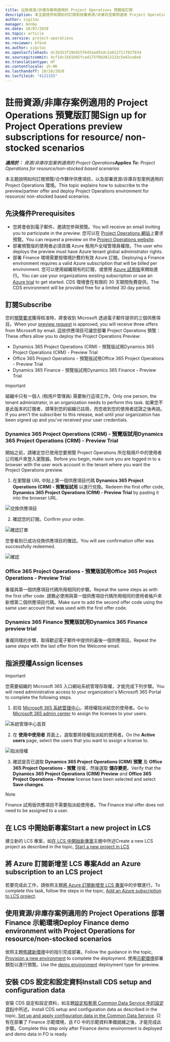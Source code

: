 ```yaml
---
title: 註冊資源/非庫存案例適用的 Project Operations 預覽版訂閱
description: 本主題提供有關如何訂閱和部署資源/非庫存型案例適用 Project Operations 的資訊。
author: sigitac
manager: Annbe
ms.date: 10/07/2020
ms.topic: article
ms.service: project-operations
ms.reviewer: kfend
ms.author: sigitac
ms.openlocfilehash: dc3b353f19b915f645aed91dc2a8127117027034
ms.sourcegitcommit: 4cf1dc1561b92fca4175f0b3813133c5e63ce8e6
ms.translationtype: HT
ms.contentlocale: zh-HK
ms.lasthandoff: 10/28/2020
ms.locfileid: "4121155"
---
```

# <a name="sign-up-for-project-operations-preview-subscriptions-for-resource-non-stocked-scenarios"></a><span data-ttu-id="ef433-103">註冊資源/非庫存案例適用的 Project Operations 預覽版訂閱</span><span class="sxs-lookup"><span data-stu-id="ef433-103">Sign up for Project Operations preview subscriptions for resource/ non-stocked scenarios</span></span>

<span data-ttu-id="ef433-104">_**適用於：** 資源/非庫存型案例適用的 Project Operations_</span><span class="sxs-lookup"><span data-stu-id="ef433-104">_**Applies To:** Project Operations for resource/non-stocked based scenarios_</span></span>

<span data-ttu-id="ef433-105">本主題說明如何訂閱預覽/合作夥伴供應項目，以及部署資源/非庫存型案例適用的 Project Operations 環境。</span><span class="sxs-lookup"><span data-stu-id="ef433-105">This topic explains how to subscribe to the preview/partner offer and deploy Project Operations environment for resource/ non-stocked based scenarios.</span></span>

## <a name="prerequisites"></a><span data-ttu-id="ef433-106">先決條件</span><span class="sxs-lookup"><span data-stu-id="ef433-106">Prerequisites</span></span>

- <span data-ttu-id="ef433-107">您將會收到電子郵件，邀請您參與預覽。</span><span class="sxs-lookup"><span data-stu-id="ef433-107">You will receive an email inviting you to participate in the preview.</span></span> <span data-ttu-id="ef433-108">您可以在 [Project Operations 網站](https://dynamics.microsoft.com/en-us/project-operations/overview/)上要求預覽。</span><span class="sxs-lookup"><span data-stu-id="ef433-108">You can request a preview on the [Project Operations website](https://dynamics.microsoft.com/en-us/project-operations/overview/).</span></span>
- <span data-ttu-id="ef433-109">部署預覽版的使用者必須具備 Azure 租用戶全域管理員權限。</span><span class="sxs-lookup"><span data-stu-id="ef433-109">The user who deploys the preview must have Azure tenant global administrator rights.</span></span>
- <span data-ttu-id="ef433-110">部署 Finance 環境需要按環境計費的有效 Azure 訂閱。</span><span class="sxs-lookup"><span data-stu-id="ef433-110">Deploying a Finance environment requires a valid Azure subscription that will be billed per environment.</span></span> <span data-ttu-id="ef433-111">您可以使用組織現有的訂閱，或使用 [Azure 試用版](https://azure.microsoft.com/en-us/free/)來開始進行。</span><span class="sxs-lookup"><span data-stu-id="ef433-111">You can use your organizations existing subscription or use an [Azure trial](https://azure.microsoft.com/en-us/free/) to get started.</span></span> <span data-ttu-id="ef433-112">CDS 環境會在有限的 30 天期間免費提供。</span><span class="sxs-lookup"><span data-stu-id="ef433-112">The CDS environment will be provided free for a limited 30 day period.</span></span>

## <a name="subscribe"></a><span data-ttu-id="ef433-113">訂閱</span><span class="sxs-lookup"><span data-stu-id="ef433-113">Subscribe</span></span>

<span data-ttu-id="ef433-114">您的[預覽要求](https://forms.office.com/FormsPro/Pages/ResponsePage.aspx?id=v4j5cvGGr0GRqy180BHbR56j8lZs0FdAvwT75_WNFyxUMkRDV1NYQU5TNjE2VjhKOVBUNVg2R0s1NC4u)獲得核准時，將會收到 Microsoft 透過電子郵件提供的三個供應項目。</span><span class="sxs-lookup"><span data-stu-id="ef433-114">When your [preview request](https://forms.office.com/FormsPro/Pages/ResponsePage.aspx?id=v4j5cvGGr0GRqy180BHbR56j8lZs0FdAvwT75_WNFyxUMkRDV1NYQU5TNjE2VjhKOVBUNVg2R0s1NC4u) is approved, you will receive three offers from Microsoft by email.</span></span> <span data-ttu-id="ef433-115">這些供應項目可讓您部署 Project Operations 預覽：</span><span class="sxs-lookup"><span data-stu-id="ef433-115">These offers allow you to deploy the Project Operations Preview:</span></span>

- <span data-ttu-id="ef433-116">Dynamics 365 Project Operations (CRM) - 預覽版試用</span><span class="sxs-lookup"><span data-stu-id="ef433-116">Dynamics 365 Project Operations (CRM) - Preview Trial</span></span>
- <span data-ttu-id="ef433-117">Office 365 Project Operations - 預覽版試用</span><span class="sxs-lookup"><span data-stu-id="ef433-117">Office 365 Project Operations - Preview Trial</span></span>
- <span data-ttu-id="ef433-118">Dynamics 365 Finance - 預覽版試用</span><span class="sxs-lookup"><span data-stu-id="ef433-118">Dynamics 365 Finance - Preview Trial</span></span>

> [!IMPORTANT]
> <span data-ttu-id="ef433-119">組織中只有一個人 (租用戶管理員) 需要執行這項工作。</span><span class="sxs-lookup"><span data-stu-id="ef433-119">Only one person, the tenant administrator, in an organization needs to perform this task.</span></span> <span data-ttu-id="ef433-120">如果您不是此版本的訂閱者，請等到您的組織已註冊，而您收到您的使用者認證之後再說。</span><span class="sxs-lookup"><span data-stu-id="ef433-120">If you aren't the subscriber to this release, wait until your organization has been signed up and you've received your user credentials.</span></span>

### <a name="dynamics-365-project-operations-crm---preview-trial"></a><span data-ttu-id="ef433-121">Dynamics 365 Project Operations (CRM) - 預覽版試用</span><span class="sxs-lookup"><span data-stu-id="ef433-121">Dynamics 365 Project Operations (CRM) - Preview Trial</span></span> 

<span data-ttu-id="ef433-122">開始之前，請確定您已使用您要預覽 Project Operations 所在租用戶中的使用者公司帳戶來登入瀏覽器。</span><span class="sxs-lookup"><span data-stu-id="ef433-122">Before you begin, make sure you are logged in to a browser with the user work account in the tenant where you want the Project Operations preview.</span></span>

1. <span data-ttu-id="ef433-123">在瀏覽器 URL 中貼上第一個供應項目代碼 **Dynamics 365 Project Operations (CRM) - 預覽版試用** 以進行兌換。</span><span class="sxs-lookup"><span data-stu-id="ef433-123">Redeem the first offer code, **Dynamics 365 Project Operations (CRM) - Preview Trial** by pasting it into the browser URL.</span></span>

![兌換供應項目](./media/16RedeemFirstOfferNew.png)

2. <span data-ttu-id="ef433-125">確認您的訂閱。</span><span class="sxs-lookup"><span data-stu-id="ef433-125">Confirm your order.</span></span>

![確認訂單](./media/17ConfirmOrderNew.png)

<span data-ttu-id="ef433-127">您會看到已成功兌換供應項目的確認。</span><span class="sxs-lookup"><span data-stu-id="ef433-127">You will see confirmation offer was successfully redeemed.</span></span>

![確認](./media/18OrderConfirmationNew.png)

### <a name="office-365-project-operations---preview-trial"></a><span data-ttu-id="ef433-129">Office 365 Project Operations - 預覽版試用</span><span class="sxs-lookup"><span data-stu-id="ef433-129">Office 365 Project Operations - Preview Trial</span></span>

<span data-ttu-id="ef433-130">重複與第一個供應項目代碼所用相同的步驟。</span><span class="sxs-lookup"><span data-stu-id="ef433-130">Repeat the same steps as with the first offer code.</span></span> <span data-ttu-id="ef433-131">請務必使用與第一個供應項目代碼所用相同的使用者帳戶來新增第二個供應項目代碼。</span><span class="sxs-lookup"><span data-stu-id="ef433-131">Make sure to add the second offer code using the same user account that was used with the first offer code.</span></span>

### <a name="dynamics-365-finance-preview-trial"></a><span data-ttu-id="ef433-132">Dynamics 365 Finance 預覽版試用</span><span class="sxs-lookup"><span data-stu-id="ef433-132">Dynamics 365 Finance preview trial</span></span>

<span data-ttu-id="ef433-133">重複同樣的步驟，取得歡迎電子郵件中提供的最後一個供應項目。</span><span class="sxs-lookup"><span data-stu-id="ef433-133">Repeat the same steps with the last offer from the Welcome email.</span></span>

## <a name="assign-licenses"></a><span data-ttu-id="ef433-134">指派授權</span><span class="sxs-lookup"><span data-stu-id="ef433-134">Assign licenses</span></span>

> [!IMPORTANT]
> <span data-ttu-id="ef433-135">您需要組織的 Microsoft 365 入口網站系統管理存取權，才能完成下列步驟。</span><span class="sxs-lookup"><span data-stu-id="ef433-135">You will need administrative access to your organization's Microsoft 365 Portal to complete the following steps.</span></span>

1. <span data-ttu-id="ef433-136">前往 [Microsoft 365 系統管理中心](https://portal.office.com/)，將授權指派給您的使用者。</span><span class="sxs-lookup"><span data-stu-id="ef433-136">Go to [Microsoft 365 admin center](https://portal.office.com/) to assign the licenses to your users.</span></span>

![系統管理中心首頁](./media/14AdminPortal.png)

2. <span data-ttu-id="ef433-138">在 **使用中使用者** 頁面上，選取要將授權指派給的使用者。</span><span class="sxs-lookup"><span data-stu-id="ef433-138">On the **Active users** page, select the users that you want to assign a license to.</span></span>

![指派授權](./media/15AssignLicenses.png)

3. <span data-ttu-id="ef433-140">確認是否已選取 **Dynamics 365 Project Operations (CRM) 預覽** 及 **Office 365 Project Operations - 預覽** 授權，然後選取 **儲存變更**。</span><span class="sxs-lookup"><span data-stu-id="ef433-140">Verify that the **Dynamics 365 Project Operations (CRM) Preview** and **Office 365 Project Operations - Preview** license have been selected and select **Save changes**.</span></span>

> [!NOTE]
> <span data-ttu-id="ef433-141">Finance 試用版供應項目不需要指派給使用者。</span><span class="sxs-lookup"><span data-stu-id="ef433-141">The Finance trial offer does not need to be assigned to a user.</span></span>

## <a name="start-a-new-project-in-lcs"></a><span data-ttu-id="ef433-142">在 LCS 中開始新專案</span><span class="sxs-lookup"><span data-stu-id="ef433-142">Start a new project in LCS</span></span>

<span data-ttu-id="ef433-143">建立新的 LCS 專案，如[在 LCS 中開始新專案](create-lcs-project.md)主題中所述</span><span class="sxs-lookup"><span data-stu-id="ef433-143">Create a new LCS project as described in the topic, [Start a new project in LCS](create-lcs-project.md)</span></span>

## <a name="add-an-azure-subscription-to-an-lcs-project"></a><span data-ttu-id="ef433-144">將 Azure 訂閱新增至 LCS 專案</span><span class="sxs-lookup"><span data-stu-id="ef433-144">Add an Azure subscription to an LCS project</span></span>

<span data-ttu-id="ef433-145">若要完成此工作，請依照主題[將 Azure 訂閱新增至 LCS 專案](resource-add-azure-subscription-lcs-project.md)中的步驟進行。</span><span class="sxs-lookup"><span data-stu-id="ef433-145">To complete this task, follow the steps in the topic, [Add an Azure subscription to LCS project](resource-add-azure-subscription-lcs-project.md).</span></span>

## <a name="deploy-finance-demo-environment-with-project-operations-for-resourcenon-stocked-scenarios"></a><span data-ttu-id="ef433-146">使用資源/非庫存案例適用的 Project Operations 部署 Finance 示範環境</span><span class="sxs-lookup"><span data-stu-id="ef433-146">Deploy Finance demo environment with Project Operations for resource/non-stocked scenarios</span></span>

<span data-ttu-id="ef433-147">依照主題[佈建新環境](resource-provision-new-environment.md)中的指引完成部署。</span><span class="sxs-lookup"><span data-stu-id="ef433-147">Follow the guidance in the topic, [Provision a new environment](resource-provision-new-environment.md) to complete the deployment.</span></span> <span data-ttu-id="ef433-148">使用[示範環境](https://docs.microsoft.com/dynamics365/fin-ops-core/dev-itpro/deployment/deploy-demo-environment)部署類型以進行預覽。</span><span class="sxs-lookup"><span data-stu-id="ef433-148">Use the [demo environment](https://docs.microsoft.com/dynamics365/fin-ops-core/dev-itpro/deployment/deploy-demo-environment) deployment type for preview.</span></span> 

## <a name="install-cds-setup-and-configuration-data"></a><span data-ttu-id="ef433-149">安裝 CDS 設定和設定資料</span><span class="sxs-lookup"><span data-stu-id="ef433-149">Install CDS setup and configuration data</span></span>

<span data-ttu-id="ef433-150">安裝 CDS 設定和設定資料，如主題[設定和套用 Common Data Service 中的設定資料](resource-apply-pro-setup-config-data.md)中所述。</span><span class="sxs-lookup"><span data-stu-id="ef433-150">Install CDS setup and configuration data as described in the topic, [Set up and apply configuration data in the Common Data Service](resource-apply-pro-setup-config-data.md).</span></span>
<span data-ttu-id="ef433-151">只有在部署了 Finance 示範環境，且 FO 中的示範資料準備就緒之後，才能完成此步驟。</span><span class="sxs-lookup"><span data-stu-id="ef433-151">Complete this step only after Finance demo environment is deployed and demo data in FO is ready.</span></span>
